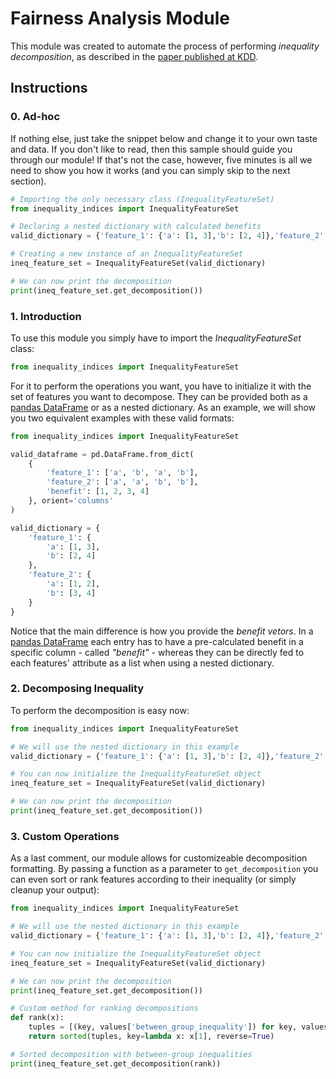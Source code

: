 # Fairness Analysis Module

This module was created to automate the process of performing *inequality decomposition*, as described in the [paper published at KDD](https://arxiv.org/abs/1807.00787).

## Instructions

### 0. Ad-hoc

If nothing else, just take the snippet below and change it to your own taste and data. If you don't like to read, then this sample should guide you through our module! If that's not the case, however, five minutes is all we need to show you how it works (and you can simply skip to the next section).

```python
# Importing the only necessary class (InequalityFeatureSet)
from inequality_indices import InequalityFeatureSet

# Declaring a nested dictionary with calculated benefits
valid_dictionary = {'feature_1': {'a': [1, 3],'b': [2, 4]},'feature_2': {'a': [1, 2],'b': [3, 4]}}

# Creating a new instance of an InequalityFeatureSet
ineq_feature_set = InequalityFeatureSet(valid_dictionary)

# We can now print the decomposition
print(ineq_feature_set.get_decomposition())
```

### 1. Introduction

To use this module you simply have to import the *InequalityFeatureSet* class:

```python
from inequality_indices import InequalityFeatureSet
```

For it to perform the operations you want, you have to initialize it with the set of features you want to decompose. They can be provided both as a [pandas DataFrame](https://pandas.pydata.org/pandas-docs/stable/generated/pandas.DataFrame.html) or as a nested dictionary. As an example, we will show you two equivalent examples with these valid formats:

```python
from inequality_indices import InequalityFeatureSet

valid_dataframe = pd.DataFrame.from_dict(
    {
        'feature_1': ['a', 'b', 'a', 'b'],
        'feature_2': ['a', 'a', 'b', 'b'],
        'benefit': [1, 2, 3, 4]
    }, orient='columns'
)

valid_dictionary = {
    'feature_1': {
        'a': [1, 3],
        'b': [2, 4]
    },
    'feature_2': {
        'a': [1, 2],
        'b': [3, 4]
    }
}
```

Notice that the main difference is how you provide the *benefit vetors*. In a [pandas DataFrame](https://pandas.pydata.org/pandas-docs/stable/generated/pandas.DataFrame.html) each entry has to have a pre-calculated benefit in a specific column - called *"benefit"* - whereas they can be directly fed to each features' attribute as a list when using a nested dictionary.

### 2. Decomposing Inequality

To perform the decomposition is easy now:

```python
from inequality_indices import InequalityFeatureSet

# We will use the nested dictionary in this example
valid_dictionary = {'feature_1': {'a': [1, 3],'b': [2, 4]},'feature_2': {'a': [1, 2],'b': [3, 4]}}

# You can now initialize the InequalityFeatureSet object
ineq_feature_set = InequalityFeatureSet(valid_dictionary)

# We can now print the decomposition
print(ineq_feature_set.get_decomposition())
```

### 3. Custom Operations

As a last comment, our module allows for customizeable decomposition formatting. By passing a function as a parameter to `get_decomposition` you can even sort or rank features according to their inequality (or simply cleanup your output):

```python
from inequality_indices import InequalityFeatureSet

# We will use the nested dictionary in this example
valid_dictionary = {'feature_1': {'a': [1, 3],'b': [2, 4]},'feature_2': {'a': [1, 2],'b': [3, 4]}}

# You can now initialize the InequalityFeatureSet object
ineq_feature_set = InequalityFeatureSet(valid_dictionary)

# We can now print the decomposition
print(ineq_feature_set.get_decomposition())

# Custom method for ranking decompositions
def rank(x):
    tuples = [(key, values['between_group_inequality']) for key, values in x.items()]
    return sorted(tuples, key=lambda x: x[1], reverse=True)

# Sorted decomposition with between-group inequalities
print(ineq_feature_set.get_decomposition(rank))
```